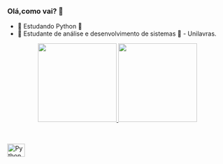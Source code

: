 ### Olá,como vai? 👋

- 🔭 Estudando Python 🐍
- 🌱 Estudante de análise e desenvolvimento de sistemas 📘 - Unilavras.

<div align="center">
  <a href="https://github.com/mateus202020">
  <img height="180em" src="https://github-readme-stats.vercel.app/api?username=mateus202020&show_icons=true&theme=radical&include_all_commits=true&count_private=true"/>
  <img height="180em" src="https://github-readme-stats.vercel.app/api/top-langs/?username=mateus202020&layout=compact&langs_count=7&theme=radical"/>
</div>

##

<div style="display: inline_block"><br>
 <img align="center" alt="Python" height="30" width="40" src="https://raw.githubusercontent.com/devicons/devicon/master/icons/python/python-original .svg">
</div>



